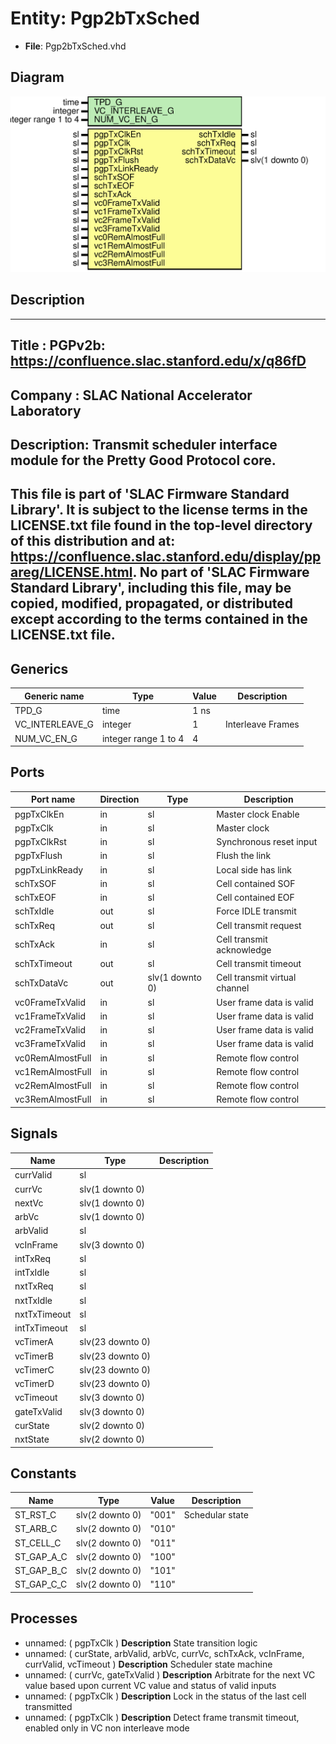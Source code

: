 # Entity: Pgp2bTxSched

- **File**: Pgp2bTxSched.vhd
## Diagram

![Diagram](Pgp2bTxSched.svg "Diagram")
## Description

-----------------------------------------------------------------------------
 Title      : PGPv2b: https://confluence.slac.stanford.edu/x/q86fD
-----------------------------------------------------------------------------
 Company    : SLAC National Accelerator Laboratory
-----------------------------------------------------------------------------
 Description:
 Transmit scheduler interface module for the Pretty Good Protocol core.
-----------------------------------------------------------------------------
 This file is part of 'SLAC Firmware Standard Library'.
 It is subject to the license terms in the LICENSE.txt file found in the
 top-level directory of this distribution and at:
    https://confluence.slac.stanford.edu/display/ppareg/LICENSE.html.
 No part of 'SLAC Firmware Standard Library', including this file,
 may be copied, modified, propagated, or distributed except according to
 the terms contained in the LICENSE.txt file.
-----------------------------------------------------------------------------
## Generics

| Generic name    | Type                 | Value | Description        |
| --------------- | -------------------- | ----- | ------------------ |
| TPD_G           | time                 | 1 ns  |                    |
| VC_INTERLEAVE_G | integer              | 1     |  Interleave Frames |
| NUM_VC_EN_G     | integer range 1 to 4 | 4     |                    |
## Ports

| Port name        | Direction | Type            | Description                    |
| ---------------- | --------- | --------------- | ------------------------------ |
| pgpTxClkEn       | in        | sl              |  Master clock Enable           |
| pgpTxClk         | in        | sl              |  Master clock                  |
| pgpTxClkRst      | in        | sl              |  Synchronous reset input       |
| pgpTxFlush       | in        | sl              |  Flush the link                |
| pgpTxLinkReady   | in        | sl              |  Local side has link           |
| schTxSOF         | in        | sl              |  Cell contained SOF            |
| schTxEOF         | in        | sl              |  Cell contained EOF            |
| schTxIdle        | out       | sl              |  Force IDLE transmit           |
| schTxReq         | out       | sl              |  Cell transmit request         |
| schTxAck         | in        | sl              |  Cell transmit acknowledge     |
| schTxTimeout     | out       | sl              |  Cell transmit timeout         |
| schTxDataVc      | out       | slv(1 downto 0) |  Cell transmit virtual channel |
| vc0FrameTxValid  | in        | sl              |  User frame data is valid      |
| vc1FrameTxValid  | in        | sl              |  User frame data is valid      |
| vc2FrameTxValid  | in        | sl              |  User frame data is valid      |
| vc3FrameTxValid  | in        | sl              |  User frame data is valid      |
| vc0RemAlmostFull | in        | sl              |  Remote flow control           |
| vc1RemAlmostFull | in        | sl              |  Remote flow control           |
| vc2RemAlmostFull | in        | sl              |  Remote flow control           |
| vc3RemAlmostFull | in        | sl              |  Remote flow control           |
## Signals

| Name         | Type             | Description |
| ------------ | ---------------- | ----------- |
| currValid    | sl               |             |
| currVc       | slv(1 downto 0)  |             |
| nextVc       | slv(1 downto 0)  |             |
| arbVc        | slv(1 downto 0)  |             |
| arbValid     | sl               |             |
| vcInFrame    | slv(3 downto 0)  |             |
| intTxReq     | sl               |             |
| intTxIdle    | sl               |             |
| nxtTxReq     | sl               |             |
| nxtTxIdle    | sl               |             |
| nxtTxTimeout | sl               |             |
| intTxTimeout | sl               |             |
| vcTimerA     | slv(23 downto 0) |             |
| vcTimerB     | slv(23 downto 0) |             |
| vcTimerC     | slv(23 downto 0) |             |
| vcTimerD     | slv(23 downto 0) |             |
| vcTimeout    | slv(3 downto 0)  |             |
| gateTxValid  | slv(3 downto 0)  |             |
| curState     | slv(2 downto 0)  |             |
| nxtState     | slv(2 downto 0)  |             |
## Constants

| Name       | Type            | Value  | Description       |
| ---------- | --------------- | ------ | ----------------- |
| ST_RST_C   | slv(2 downto 0) |  "001" |  Schedular state  |
| ST_ARB_C   | slv(2 downto 0) |  "010" |                   |
| ST_CELL_C  | slv(2 downto 0) |  "011" |                   |
| ST_GAP_A_C | slv(2 downto 0) |  "100" |                   |
| ST_GAP_B_C | slv(2 downto 0) |  "101" |                   |
| ST_GAP_C_C | slv(2 downto 0) |  "110" |                   |
## Processes
- unnamed: ( pgpTxClk )
**Description**
 State transition logic 
- unnamed: ( curState, arbValid, arbVc, currVc, schTxAck, vcInFrame, currValid, vcTimeout )
**Description**
 Scheduler state machine 
- unnamed: ( currVc, gateTxValid )
**Description**
 Arbitrate for the next VC value based upon current VC value and status of valid inputs 
- unnamed: ( pgpTxClk )
**Description**
 Lock in the status of the last cell transmitted 
- unnamed: ( pgpTxClk )
**Description**
 Detect frame transmit timeout, enabled only in VC non interleave mode 
